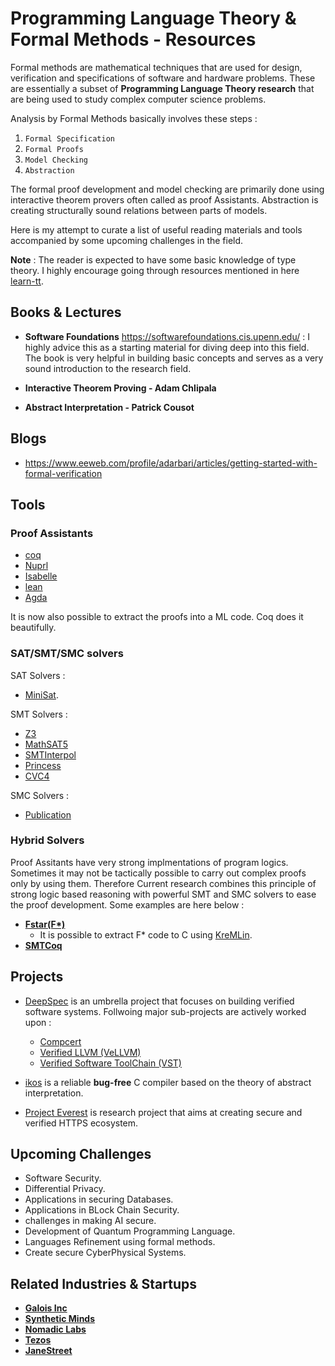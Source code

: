 # Programming Language Theory & Formal Methods - Resources

Formal methods are mathematical techniques that are used for design, verification and specifications of software and hardware problems. These are essentially a subset of **Programming Language Theory research** that are being used to study complex computer science problems.

Analysis by Formal Methods basically involves these steps :
1. `Formal Specification`  
2. `Formal Proofs` 
3. `Model Checking` 
4. `Abstraction` 

The formal proof development and model checking are primarily done using interactive theorem provers often called as proof Assistants. Abstraction is creating structurally sound relations between parts of models. 

Here is my attempt to curate a list of useful reading materials and tools accompanied by some upcoming challenges in the field.

**Note** : The reader is expected to have some basic knowledge of type theory. I highly encourage going through resources mentioned in here [learn-tt](https://github.com/jozefg/learn-tt).


## Books & Lectures

- **Software Foundations** https://softwarefoundations.cis.upenn.edu/ : I highly advice this as a starting material for diving deep into this field. The book is very helpful in building basic concepts and serves as a very sound introduction to the research field.

- **Interactive Theorem Proving - Adam Chlipala**

- **Abstract Interpretation - Patrick Cousot**

## Blogs
- https://www.eeweb.com/profile/adarbari/articles/getting-started-with-formal-verification 

## Tools

### Proof Assistants

- [coq](https://coq.inria.fr/)
- [Nuprl](http://www.nuprl.org/)
- [Isabelle](https://isabelle.in.tum.de/)
- [lean](https://leanprover.github.io/)
- [Agda](https://github.com/agda/agda)

It is now also possible to extract the proofs into a ML code. Coq does it beautifully.

### SAT/SMT/SMC solvers

SAT Solvers :
- [MiniSat](https://github.com/niklasso/minisat).

SMT Solvers :
- [Z3](https://github.com/Z3Prover/z3)
- [MathSAT5](http://mathsat.fbk.eu/)
- [SMTInterpol](https://ultimate.informatik.uni-freiburg.de/smtinterpol/)
- [Princess](http://www.philipp.ruemmer.org/princess.shtml)
- [CVC4](https://github.com/CVC4/CVC4)

SMC Solvers :
- [Publication](https://people.eecs.berkeley.edu/~sseshia/pubdir/hscc17-smc.pdf)

### Hybrid Solvers
Proof Assitants have very strong implmentations of program logics. Sometimes it may not be tactically possible to carry out complex proofs only by using them. Therefore Current research combines this principle of strong logic based reasoning with powerful SMT and SMC solvers to ease the proof development. Some examples are here below :

- **[Fstar(F*)](https://github.com/FStarLang/FStar)**
  + It is possible to extract F* code to C using [KreMLin](https://github.com/FStarLang/kremlin).
- **[SMTCoq](https://github.com/smtcoq/smtcoq)**

## Projects
- [DeepSpec](https://deepspec.org/main) is an umbrella project that focuses on building verified software systems. Follwoing major sub-projects are actively worked upon : 
  + [Compcert](https://github.com/AbsInt/CompCert)
  + [Verified LLVM (VeLLVM)](https://github.com/vellvm/vellvm)
  + [Verified Software ToolChain (VST)](https://github.com/PrincetonUniversity/VST)
  
- [ikos](https://github.com/NASA-SW-VnV/ikos) is a reliable **bug-free** C compiler based on the theory of abstract interpretation.
- [Project Everest](https://github.com/project-everest) is research project that aims at creating secure and verified HTTPS ecosystem.

## Upcoming Challenges 
- Software Security.
- Differential Privacy.
- Applications in securing Databases.
- Applications in BLock Chain Security.
- challenges in making AI secure.
- Development of Quantum Programming Language.
- Languages Refinement using formal methods.
- Create secure CyberPhysical Systems.

## Related Industries & Startups
- **[Galois Inc](https://galois.com/)**
- **[Synthetic Minds](https://synthetic-minds.com/)**
- **[Nomadic Labs](https://www.nomadic-labs.com/)**
- **[Tezos](https://tezos.com/)**
- **[JaneStreet](https://www.janestreet.com/technology/)**



